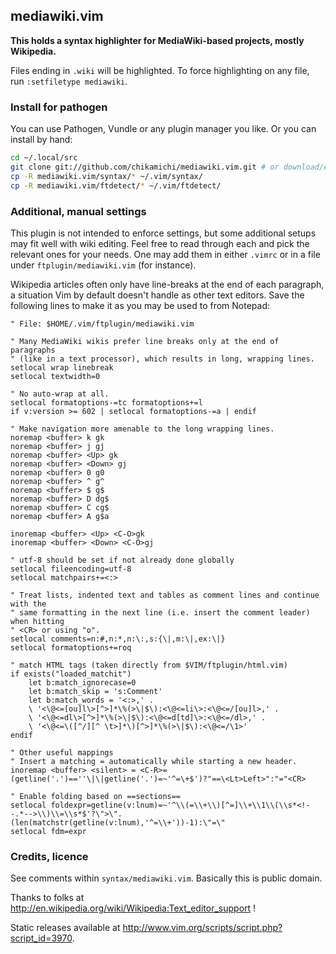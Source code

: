 ## mediawiki.vim

**This holds a syntax highlighter for MediaWiki-based projects, mostly Wikipedia.**

Files ending in `.wiki` will be highlighted. To force highlighting on any file, run `:setfiletype mediawiki`.

### Install for pathogen

You can use Pathogen, Vundle or any plugin manager you like. Or you can install by hand:

``` sh
cd ~/.local/src
git clone git://github.com/chikamichi/mediawiki.vim.git # or download/extract mediawiki.tar.gz
cp -R mediawiki.vim/syntax/* ~/.vim/syntax/
cp -R mediawiki.vim/ftdetect/* ~/.vim/ftdetect/
```

### Additional, manual settings

This plugin is not intended to enforce settings, but some additional setups may fit well with wiki editing. Feel free to read through each and pick the relevant ones for your needs. One may add them in either `.vimrc` or in a file under `ftplugin/mediawiki.vim` (for instance).

Wikipedia articles often only have line-breaks at the end of each paragraph, a situation Vim by default doesn't handle as other text editors. Save the following lines to make it as you may be used to from Notepad:

``` vim
" File: $HOME/.vim/ftplugin/mediawiki.vim

" Many MediaWiki wikis prefer line breaks only at the end of paragraphs
" (like in a text processor), which results in long, wrapping lines.
setlocal wrap linebreak
setlocal textwidth=0

" No auto-wrap at all.
setlocal formatoptions-=tc formatoptions+=l
if v:version >= 602 | setlocal formatoptions-=a | endif

" Make navigation more amenable to the long wrapping lines.
noremap <buffer> k gk
noremap <buffer> j gj
noremap <buffer> <Up> gk
noremap <buffer> <Down> gj
noremap <buffer> 0 g0
noremap <buffer> ^ g^
noremap <buffer> $ g$
noremap <buffer> D dg$
noremap <buffer> C cg$
noremap <buffer> A g$a

inoremap <buffer> <Up> <C-O>gk
inoremap <buffer> <Down> <C-O>gj

" utf-8 should be set if not already done globally
setlocal fileencoding=utf-8
setlocal matchpairs+=<:>

" Treat lists, indented text and tables as comment lines and continue with the
" same formatting in the next line (i.e. insert the comment leader) when hitting
" <CR> or using "o".
setlocal comments=n:#,n:*,n:\:,s:{\|,m:\|,ex:\|}
setlocal formatoptions+=roq

" match HTML tags (taken directly from $VIM/ftplugin/html.vim)
if exists("loaded_matchit")
    let b:match_ignorecase=0
    let b:match_skip = 's:Comment'
    let b:match_words = '<:>,' .
    \ '<\@<=[ou]l\>[^>]*\%(>\|$\):<\@<=li\>:<\@<=/[ou]l>,' .
    \ '<\@<=dl\>[^>]*\%(>\|$\):<\@<=d[td]\>:<\@<=/dl>,' .
    \ '<\@<=\([^/][^ \t>]*\)[^>]*\%(>\|$\):<\@<=/\1>'
endif

" Other useful mappings
" Insert a matching = automatically while starting a new header.
inoremap <buffer> <silent> = <C-R>=(getline('.')==''\|\|getline('.')=~'^=\+$')?"==\<Lt>Left>":"="<CR>

" Enable folding based on ==sections==
setlocal foldexpr=getline(v:lnum)=~'^\\(=\\+\\)[^=]\\+\\1\\(\\s*<!--.*-->\\)\\=\\s*$'?\">\".(len(matchstr(getline(v:lnum),'^=\\+'))-1):\"=\"
setlocal fdm=expr
```

### Credits, licence

See comments within `syntax/mediawiki.vim`. Basically this is public domain.

Thanks to folks at http://en.wikipedia.org/wiki/Wikipedia:Text_editor_support !

Static releases available at http://www.vim.org/scripts/script.php?script_id=3970.

